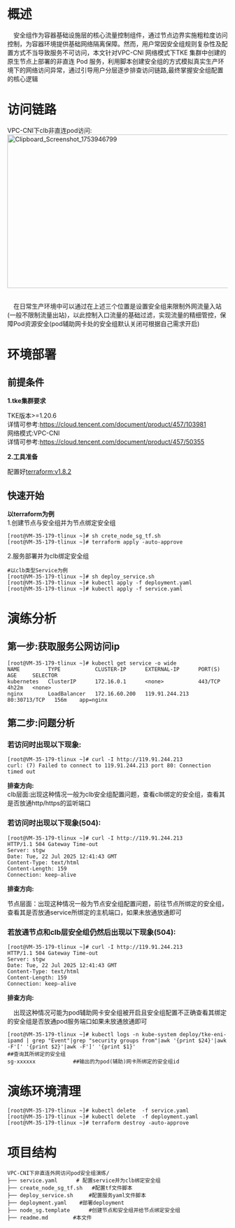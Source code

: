 # 概述
&emsp;安全组作为容器基础设施层的核心流量控制组件，通过节点边界实施粗粒度访问控制，为容器环境提供基础网络隔离保障。然而，用户常因安全组规则复杂性及配置方式不当导致服务不可访问，本文针对VPC-CNI 网络模式下TKE 集群中创建的原生节点上部署的非直连 Pod 服务，利用脚本创建安全组的方式模拟真实生产环境下的网络访问异常，通过引导用户分层逐步排查访问链路,最终掌握安全组配置的核心逻辑


# 访问链路
VPC-CNI下clb非直连pod访问:<br>
[<img width="710" height="351" alt="Clipboard_Screenshot_1753946799" src="https://github.com/user-attachments/assets/d76ff741-e630-4618-a959-bbc06187e475" />
](./image/flowchart.md)

 <br>&emsp;在日常生产环境中可以通过在上述三个位置是设置安全组来限制外网流量入站(一般不限制流量出站)，以此控制入口流量的基础过滤，实现流量的精细管控，保障Pod资源安全(pod辅助网卡处的安全组默认关闭可根据自己需求开启)

# 环境部署
## 前提条件
**1.tke集群要求**

TKE版本>=1.20.6
<br>详情可参考:https://cloud.tencent.com/document/product/457/103981<br>
网络模式:VPC-CNI<br>
详情可参考:https://cloud.tencent.com/document/product/457/50355

**2.工具准备**

配置好[terraform:v1.8.2](https://developer.hashicorp.com/terraform)
## 快速开始
**以terraform为例**<br>
 1.创建节点与安全组并为节点绑定安全组
```
[root@VM-35-179-tlinux ~]# sh crete_node_sg_tf.sh
[root@VM-35-179-tlinux ~]# terraform apply -auto-approve
```
 2.服务部署并为clb绑定安全组

```
#以clb类型Service为例
[root@VM-35-179-tlinux ~]# sh deploy_service.sh
[root@VM-35-179-tlinux ~]# kubectl apply -f deployment.yaml
[root@VM-35-179-tlinux ~]# kubectl apply -f service.yaml
```

# 演练分析
## 第一步:获取服务公网访问ip
```
[root@VM-35-179-tlinux ~]# kubectl get service -o wide
NAME         TYPE           CLUSTER-IP      EXTERNAL-IP      PORT(S)        AGE     SELECTOR
kubernetes   ClusterIP      172.16.0.1      <none>           443/TCP        4h22m   <none>
nginx        LoadBalancer   172.16.60.200   119.91.244.213   80:30713/TCP   156m    app=nginx
```
## 第二步:问题分析
### 若访问时出现以下现象:
```
[root@VM-35-179-tlinux ~]# curl -I http://119.91.244.213
curl: (7) Failed to connect to 119.91.244.213 port 80: Connection timed out
```
**排查方向:**<br>
clb层面:出现这种情况一般为clb安全组配置问题，查看clb绑定的安全组，查看其是否放通http/https的监听端口
### 若访问时出现以下现象(504):
```
[root@VM-35-179-tlinux ~]# curl -I http://119.91.244.213
HTTP/1.1 504 Gateway Time-out
Server: stgw
Date: Tue, 22 Jul 2025 12:41:43 GMT
Content-Type: text/html
Content-Length: 159
Connection: keep-alive
```
**排查方向:**<br>

节点层面：出现这种情况一般为节点安全组配置问题，前往节点所绑定的安全组，查看其是否放通service所绑定的主机端口，如果未放通放通即可

### 若放通节点和clb层安全组仍然后出现以下现象(504):
```
[root@VM-35-179-tlinux ~]# curl -I http://119.91.244.213
HTTP/1.1 504 Gateway Time-out
Server: stgw
Date: Tue, 22 Jul 2025 12:41:43 GMT
Content-Type: text/html
Content-Length: 159
Connection: keep-alive
```
**排查方向:**<br>

&emsp;出现这种情况可能为pod辅助网卡安全组被开启且安全组配置不正确查看其绑定的安全组是否放通pod服务端口如果未放通放通即可
```
[root@VM-35-179-tlinux ~]# kubectl logs -n kube-system deploy/tke-eni-ipamd | grep "Event"|grep "security groups from"|awk '{print $24}'|awk -F'[' '{print $2}'|awk -F']' '{print $1}'                            ##查询其所绑定的安全组
sg-xxxxxx            ##输出的为pod(辅助)网卡所绑定的安全组id
```


# 演练环境清理
```
[root@VM-35-179-tlinux ~]# kubectl delete  -f service.yaml
[root@VM-35-179-tlinux ~]# kubectl delete  -f deployment.yaml
[root@VM-35-179-tlinux ~]# terraform destroy -auto-approve
```
# 项目结构
```
VPC-CNI下非直连外网访问pod安全组演练/  
├── service.yaml      # 配置service并为clb绑定安全组
├── create_node_sg_tf.sh   #配置tf文件脚本
├── deploy_service.sh     #配置服务yaml文件脚本
├── deployment.yaml    #部署deployment
├── node_sg.template      #创建节点和安全组并给节点绑定安全组
├── readme.md        #本文件
```
